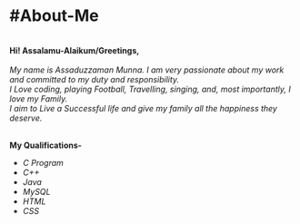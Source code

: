 <h1>#About-Me</h1><br>
<b> Hi! Assalamu-Alaikum/Greetings,</b> <br><br>
<i>My name is Assaduzzaman Munna. I am very passionate about my work and committed to my duty and responsibility. <br>
I Love coding, playing Football, Travelling, singing, and, most importantly, I love my Family.<br>
I aim to Live a Successful life and give my family all the happiness they deserve.</i><br><br>

<b>My Qualifications- </b>
  <i>
  - C Program
  - C++
  - Java
  - MySQL
  - HTML
  - CSS
  </i>  

